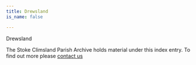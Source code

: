 ```yaml
---
title: Drewsland
is_name: false

---
```


Drewsland


The Stoke Climsland Parish Archive holds material under this index entry. To find out more please [contact us](/contact/)
